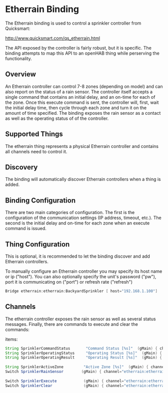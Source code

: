 # Etherrain Binding

The Etherrain binding is used to control a sprinkler controller from Quicksmart:

<http://www.quicksmart.com/qs_etherrain.html>

The API exposed by the controller is fairly robust, but it is specific.
The binding attempts to map this API to an openHAB thing while perserving the functionality.

## Overview

An Etherrain controller can control 7-8 zones (depending on model) and can also report on the status of a rain sensor.
The controller itself accepts a single command that contains an initial delay, and an on-time for each of the zone.
Once this execute command is sent, the controller will, first, wait the initial delay time, then cycle through each zone and turn it on the amount of time specified.
The binding exposes the rain sensor as a contact as well as the operating status of of the controller.

## Supported Things

The etherrain thing represents a physical Etherrain controller and contains all channels need to control it.

## Discovery

The binding will automatically discover Etherrain controllers when a thing is added.

## Binding Configuration

There are two main categories of configuration.
The first is the configuration of the communication settings (IP address, timeout, etc.).
The second is the initial delay and on-time for each zone when an execute command is issued.

## Thing Configuration

This is optional, it is recommended to let the binding discover and add Etherrain controllers.

To manually configure an Etherrain controller you may specify its host name or ip ("host").
You can also optionally specify the unit's password ("pw"), port it is communicating on ("port") or refresh rate ("refresh")

```java
Bridge etherrain:etherrain:BackyardSprinkler [ host="192.168.1.100"]
```

## Channels

The etherrain controller exposes the rain sensor as well as several status messages.
Finally, there are commands to execute and clear the commands:

items:

```java
String SprinklerCommandStatus       "Command Status [%s]"  (gMain) { channel="etherrain:etherrain:sprinkler0:commandstatus" }
String SprinklerOperatingStatus     "Operating Status [%s]"  (gMain) { channel="etherrain:etherrain:sprinkler0:operatingstatus" }
String SprinklerOperatingResult     "Operating Result [%s]"  (gMain) { channel="etherrain:etherrain:sprinkler0:operatingresult" }
            
String SprinklerActiveZone         "Active Zone [%s]"  (gMain) { channel="etherrain:etherrain:sprinkler0:relayindex" }                  
Switch SprinklerRainSensor        (gMain) { channel="etherrain:etherrain:sprinkler0:rainsensor" }
            
Switch SprinklerExecute            (gMain) { channel="etherrain:etherrain:sprinkler0:execute" }
Switch SprinklerClear              (gMain) { channel="etherrain:etherrain:sprinkler0:clear" }
```

